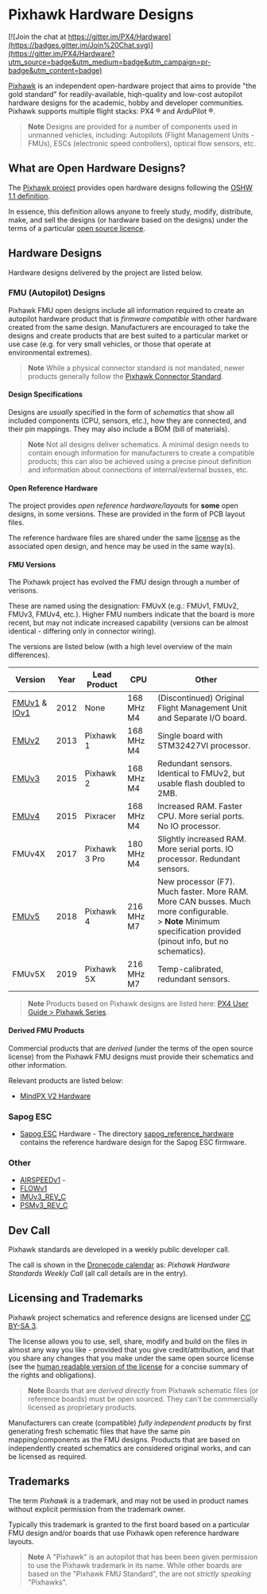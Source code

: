 # Pixhawk Hardware Designs

[![Join the chat at https://gitter.im/PX4/Hardware](https://badges.gitter.im/Join%20Chat.svg)](https://gitter.im/PX4/Hardware?utm_source=badge&utm_medium=badge&utm_campaign=pr-badge&utm_content=badge) 

[Pixhawk](http://pixhawk.org) is an independent open-hardware project that aims to provide "the gold standard" for readily-available, hiqh-quality and low-cost autopilot hardware designs for the academic, hobby and developer communities.
Pixhawk supports multiple flight stacks: PX4 ® and ArduPilot ®.

> **Note** Designs are provided for a number of components used in unmanned vehicles, including: Autopilots (Flight Management Units - FMUs), ESCs (electronic speed controllers), optical flow sensors, etc.

## What are Open Hardware Designs?

The [Pixhawk project](https://pixhawk.org/) provides open hardware designs following the [OSHW 1.1 definition](https://www.oshwa.org/definition/).

In essence, this definition allows anyone to freely study, modify, distribute, make, and sell the designs (or hardware based on the designs) under the terms of a particular [open source licence](#licensing).

## Hardware Designs

Hardware designs delivered by the project are listed below.

<span id="fmu_designs"></span>
### FMU (Autopilot) Designs

Pixhawk FMU open designs include all information required to create an autopilot hardware product that is *firmware compatible* with other hardware created from the same design.
Manufacturers are encouraged to take the designs and create products that are best suited to a particular market or use case (e.g. for very small vehicles, or those that operate at environmental extremes).

> **Note** While a physical connector standard is not mandated, newer products generally follow the [Pixhawk Connector Standard](https://pixhawk.org/pixhawk-connector-standard/).


#### Design Specifications

Designs are *usually* specified in the form of *schematics* that show all included components (CPU, sensors, etc.), how they are connected, and their pin mappings.
They may also include a BOM (bill of materials).

> **Note** Not all designs deliver schematics.
  A minimal design needs to contain enough information for manufacturers to create a compatible products; this can also be achieved using a precise pinout definition and information about connections of internal/external busses, etc.

#### Open Reference Hardware

The project provides *open reference hardware/layouts* for **some** open designs, in some versions.
These are provided in the form of PCB layout files.

The reference hardware files are shared under the same [license](#licenses) as the associated open design, and hence may be used in the same way(s).

#### FMU Versions

The Pixhawk project has evolved the FMU design through a number of verisons.

These are named using the designation: FMUvX (e.g.: FMUv1, FMUv2, FMUv3, FMUv4, etc.).
Higher FMU numbers indicate that the board is more recent, but may not indicate increased capability (versions can be almost identical - differing only in connector wiring).

The versions are listed below (with a high level overview of the main differences).

Version | Year | Lead Product | CPU | Other
--- | --- | --- | --- | ---
[FMUv1](FMUv1/README.md) & [IOv1](IOv1) | 2012 | None | 168 MHz M4 | (Discontinued) Original Flight Management Unit and Separate I/O board.
[FMUv2](FMUv2/README.md) | 2013 | Pixhawk 1 | 168 MHz M4 | Single board with STM32427VI processor.
[FMUv3](FMUv3_REV_D/README.md) | 2015 | Pixhawk 2 | 168 MHz M4 | Redundant sensors. Identical to FMUv2, but usable flash doubled to 2MB.
[FMUv4](FMUv4/README.md) | 2015 | Pixracer | 168 MHz M4 | Increased RAM. Faster CPU. More serial ports. No IO processor.
FMUv4X | 2017 | Pixhawk 3 Pro | 180 MHz M4 | Slightly increased RAM. More serial ports. IO processor. Redundant sensors.
[FMUv5](FMUv5/README.md) | 2018 | Pixhawk 4 | 216 MHz M7 | New processor (F7). Much faster. More RAM. More CAN busses. Much more configurable.<br>> **Note** Minimum specification provided (pinout info, but no schematics).
FMUv5X | 2019 | Pixhawk 5X | 216 MHz M7 | Temp-calibrated, redundant sensors.


> **Note** Products based on Pixhawk designs are listed here: [PX4 User Guide > Pixhawk Series]( https://docs.px4.io/master/en/flight_controller/pixhawk_series.html#pixhawk-series).


#### Derived FMU Products

Commercial products that are *derived* (under the terms of the open source license) from the Pixhawk FMU designs must provide their schematics and other information.

Relevant products are listed below:

- [MindPX V2 Hardware](MindPXv2/README.md)


### Sapog ESC

- [Sapog ESC](https://github.com/PX4/sapog) Hardware - The directory [sapog_reference_hardware](sapog_reference_hardware/README.md) contains the reference hardware design for the Sapog ESC firmware.

### Other

- [AIRSPEEDv1](AIRSPEEDv1) - 
- [FLOWv1](FLOWv1)
- [IMUv3_REV_C](IMUv3_REV_C)
- [PSMv3_REV_C](PSMv3_REV_C)

<span id="dev_call"></span>
## Dev Call

Pixhawk standards are developed in a weekly public developer call.

The call is shown in the [Dronecode calendar](https://www.dronecode.org/calendar/) as: *Pixhawk Hardware Standards Weekly Call* (all call details are in the entry).


<span id="licensing"></span>
## Licensing and Trademarks

Pixhawk project schematics and reference designs are licensed under [CC BY-SA 3](https://creativecommons.org/licenses/by-sa/3.0/legalcode).

The license allows you to use, sell, share, modify and build on the files in almost any way you like - provided that you give credit/attribution, and that you share any changes that you make under the same open source license (see the [human readable version of the license](https://creativecommons.org/licenses/by-sa/3.0/) for a concise summary of the rights and obligations).

> **Note** Boards that are *derived directly* from Pixhawk schematic files (or reference boards) must be open sourced.
  They can't be commercially licensed as proprietary products.

Manufacturers can create (compatible) *fully independent products* by first generating fresh schematic files that have the same pin mapping/components as the FMU designs.
Products that are based on independently created schematics are considered original works, and can be licensed as required.

<span id="trademarks"></span>
## Trademarks

The term *Pixhawk* is a trademark, and may not be used in product names without explicit permission from the trademark owner.

Typically this trademark is granted to the first board based on a particular FMU design and/or boards that use Pixhawk open reference hardware layouts.

> **Note** A "Pixhawk" is an autopilot that has been been given permission to use the Pixhawk trademark in its name.
  While other boards are based on the "Pixhawk FMU Standard", the are not *strictly speaking* "Pixhawks".

